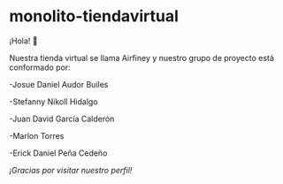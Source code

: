 # monolito-tiendavirtual
¡Hola! 👋

Nuestra tienda virtual se llama Airfiney y nuestro grupo de proyecto está conformado por: 

-Josue Daniel Audor Builes 

-Stefanny Nikoll Hidalgo 

-Juan David García Calderón 

-Marlon Torres 

-Erick Daniel Peña Cedeño


*¡Gracias por visitar nuestro perfil!*


